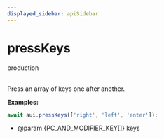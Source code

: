 ```yaml
---
displayed_sidebar: apiSidebar
---
```

# pressKeys
<span class="theme-doc-version-badge badge badge--secondary">production</span><br/><br/>

Press an array of keys one after another.

**Examples:** 
```typescript
await aui.pressKeys(['right', 'left', 'enter']);
```

   * @param \{PC_AND_MODIFIER_KEY[]} keys
